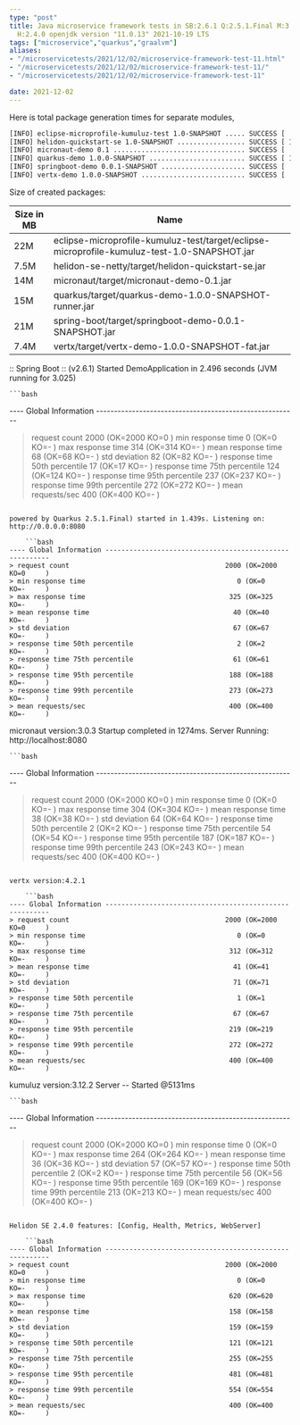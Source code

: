 ```yaml
---
type: "post"
title: Java microservice framework tests in SB:2.6.1 Q:2.5.1.Final M:3.2.0 V:4.2.1
  H:2.4.0 openjdk version "11.0.13" 2021-10-19 LTS
tags: ["microservice","quarkus","graalvm"]
aliases:
- "/microservicetests/2021/12/02/microservice-framework-test-11.html"
- "/microservicetests/2021/12/02/microservice-framework-test-11/"
- "/microservicetests/2021/12/02/microservice-framework-test-11"

date: 2021-12-02
---
```

 
Here is total package generation times for separate modules,
```bash
[INFO] eclipse-microprofile-kumuluz-test 1.0-SNAPSHOT ..... SUCCESS [  7.261 s]
[INFO] helidon-quickstart-se 1.0-SNAPSHOT ................. SUCCESS [ 13.309 s]
[INFO] micronaut-demo 0.1 ................................. SUCCESS [  9.103 s]
[INFO] quarkus-demo 1.0.0-SNAPSHOT ........................ SUCCESS [ 19.777 s]
[INFO] springboot-demo 0.0.1-SNAPSHOT ..................... SUCCESS [  0.642 s]
[INFO] vertx-demo 1.0.0-SNAPSHOT .......................... SUCCESS [  4.897 s]
```
Size of created packages:

| Size in MB |  Name |
|------------|-------|
| 22M | eclipse-microprofile-kumuluz-test/target/eclipse-microprofile-kumuluz-test-1.0-SNAPSHOT.jar |
| 7.5M | helidon-se-netty/target/helidon-quickstart-se.jar |
| 14M | micronaut/target/micronaut-demo-0.1.jar |
| 15M | quarkus/target/quarkus-demo-1.0.0-SNAPSHOT-runner.jar |
| 21M | spring-boot/target/springboot-demo-0.0.1-SNAPSHOT.jar |
| 7.4M | vertx/target/vertx-demo-1.0.0-SNAPSHOT-fat.jar |


:: Spring Boot :: (v2.6.1) Started DemoApplication in 2.496 seconds (JVM running for 3.025)

    ```bash
---- Global Information --------------------------------------------------------
> request count                                       2000 (OK=2000   KO=0     )
> min response time                                      0 (OK=0      KO=-     )
> max response time                                    314 (OK=314    KO=-     )
> mean response time                                    68 (OK=68     KO=-     )
> std deviation                                         82 (OK=82     KO=-     )
> response time 50th percentile                         17 (OK=17     KO=-     )
> response time 75th percentile                        124 (OK=124    KO=-     )
> response time 95th percentile                        237 (OK=237    KO=-     )
> response time 99th percentile                        272 (OK=272    KO=-     )
> mean requests/sec                                    400 (OK=400    KO=-     )
```

powered by Quarkus 2.5.1.Final) started in 1.439s. Listening on: http://0.0.0.0:8080

    ```bash
---- Global Information --------------------------------------------------------
> request count                                       2000 (OK=2000   KO=0     )
> min response time                                      0 (OK=0      KO=-     )
> max response time                                    325 (OK=325    KO=-     )
> mean response time                                    40 (OK=40     KO=-     )
> std deviation                                         67 (OK=67     KO=-     )
> response time 50th percentile                          2 (OK=2      KO=-     )
> response time 75th percentile                         61 (OK=61     KO=-     )
> response time 95th percentile                        188 (OK=188    KO=-     )
> response time 99th percentile                        273 (OK=273    KO=-     )
> mean requests/sec                                    400 (OK=400    KO=-     )
```

micronaut version:3.0.3 Startup completed in 1274ms. Server Running: http://localhost:8080

    ```bash
---- Global Information --------------------------------------------------------
> request count                                       2000 (OK=2000   KO=0     )
> min response time                                      0 (OK=0      KO=-     )
> max response time                                    304 (OK=304    KO=-     )
> mean response time                                    38 (OK=38     KO=-     )
> std deviation                                         64 (OK=64     KO=-     )
> response time 50th percentile                          2 (OK=2      KO=-     )
> response time 75th percentile                         54 (OK=54     KO=-     )
> response time 95th percentile                        187 (OK=187    KO=-     )
> response time 99th percentile                        243 (OK=243    KO=-     )
> mean requests/sec                                    400 (OK=400    KO=-     )
```

vertx version:4.2.1

    ```bash
---- Global Information --------------------------------------------------------
> request count                                       2000 (OK=2000   KO=0     )
> min response time                                      0 (OK=0      KO=-     )
> max response time                                    312 (OK=312    KO=-     )
> mean response time                                    41 (OK=41     KO=-     )
> std deviation                                         71 (OK=71     KO=-     )
> response time 50th percentile                          1 (OK=1      KO=-     )
> response time 75th percentile                         67 (OK=67     KO=-     )
> response time 95th percentile                        219 (OK=219    KO=-     )
> response time 99th percentile                        272 (OK=272    KO=-     )
> mean requests/sec                                    400 (OK=400    KO=-     )
```

kumuluz version:3.12.2 Server -- Started @5131ms

    ```bash
---- Global Information --------------------------------------------------------
> request count                                       2000 (OK=2000   KO=0     )
> min response time                                      0 (OK=0      KO=-     )
> max response time                                    264 (OK=264    KO=-     )
> mean response time                                    36 (OK=36     KO=-     )
> std deviation                                         57 (OK=57     KO=-     )
> response time 50th percentile                          2 (OK=2      KO=-     )
> response time 75th percentile                         56 (OK=56     KO=-     )
> response time 95th percentile                        169 (OK=169    KO=-     )
> response time 99th percentile                        213 (OK=213    KO=-     )
> mean requests/sec                                    400 (OK=400    KO=-     )
```

Helidon SE 2.4.0 features: [Config, Health, Metrics, WebServer]

    ```bash
---- Global Information --------------------------------------------------------
> request count                                       2000 (OK=2000   KO=0     )
> min response time                                      0 (OK=0      KO=-     )
> max response time                                    620 (OK=620    KO=-     )
> mean response time                                   158 (OK=158    KO=-     )
> std deviation                                        159 (OK=159    KO=-     )
> response time 50th percentile                        121 (OK=121    KO=-     )
> response time 75th percentile                        255 (OK=255    KO=-     )
> response time 95th percentile                        481 (OK=481    KO=-     )
> response time 99th percentile                        554 (OK=554    KO=-     )
> mean requests/sec                                    400 (OK=400    KO=-     )
```
